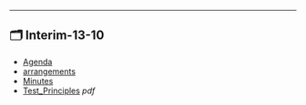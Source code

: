 

---

## 🗂️ Interim-13-10

- [Agenda](agenda.md) 
- [arrangements](arrangements.md) 
- [Minutes](minutes.md) 
- [Test_Principles](test_principles.pdf) _pdf_